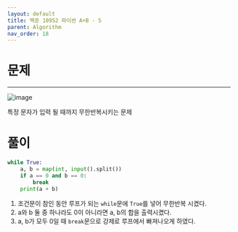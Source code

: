 ```yaml
---
layout: default
title: 백준 10952 파이썬 A+B - 5
parent: Algorithm
nav_order: 18
---
```



# 문제

---
![image](https://github.com/cjddn/cjddn.github.io/assets/137849066/ef7b1016-2816-4527-9083-163cafbade3e)

특정 문자가 입력 될 때까지 무한반복시키는 문제

# 풀이
```python
while True:
    a, b = map(int, input().split())
    if a == 0 and b == 0:
        break
    print(a + b)
``` 

1. 조건문이 참인 동안 루프가 되는 `while`문에 `True`를 넣어 무한반복 시켰다.
2. a와 b 둘 중 하나라도 0이 아니라면 a, b의 합을 출력시켰다.
3. a, b가 모두 0일 때 `break`문으로 강제로 루프에서 빠져나오게 하였다.
